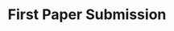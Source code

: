 ---
layout: posts
title:  "First Paper Submission"
date:   #2025-06-15 21:10:02 +0200
tags: phd-life
categories: Work
pagination:
  enabled: true
---
